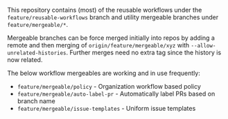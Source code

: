 This repository contains (most) of the reusable workflows under the `feature/reusable-workflows` branch and utility mergeable branches under `feature/mergeable/*`.

Mergeable branches can be force merged initially into repos by adding a remote and then merging of `origin/feature/mergeable/xyz` with `--allow-unrelated-histories`. Further merges need no extra tag since the history is now related.

The below workflow mergeables are working and in use frequently:

- `feature/mergeable/policy` - Organization workflow based policy
- `feature/mergeable/auto-label-pr` - Automatically label PRs based on branch name
- `feature/mergeable/issue-templates` - Uniform issue templates